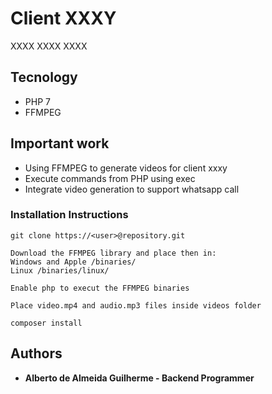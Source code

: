# Client XXXY

XXXX XXXX XXXX

## Tecnology

- PHP 7
- FFMPEG

## Important work

- Using FFMPEG to generate videos for client xxxy
- Execute commands from PHP using exec
- Integrate video generation to support whatsapp call

### Installation Instructions

```
git clone https://<user>@repository.git

Download the FFMPEG library and place then in:
Windows and Apple /binaries/
Linux /binaries/linux/

Enable php to execut the FFMPEG binaries

Place video.mp4 and audio.mp3 files inside videos folder

composer install
```

## Authors

* **Alberto de Almeida Guilherme - Backend Programmer** 